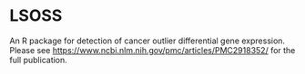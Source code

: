 # LSOSS
An R package for detection of cancer outlier differential gene expression. Please see https://www.ncbi.nlm.nih.gov/pmc/articles/PMC2918352/ for the full publication.
